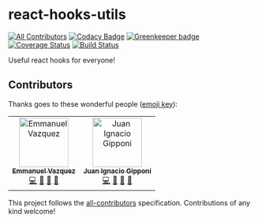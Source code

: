 # react-hooks-utils
[![All Contributors](https://img.shields.io/badge/all_contributors-2-orange.svg?style=flat-square)](#contributors)
[![Codacy Badge](https://api.codacy.com/project/badge/Grade/8e0dc4b3bef2404d84233022a8c39372)](https://www.codacy.com/app/swarm-oc/react-hooks-utils?utm_source=github.com&amp;utm_medium=referral&amp;utm_content=swarm-oc/react-hooks-utils&amp;utm_campaign=Badge_Grade) [![Greenkeeper badge](https://badges.greenkeeper.io/swarm-oc/react-hooks-utils.svg)](https://greenkeeper.io/)
[![Coverage Status](https://coveralls.io/repos/github/swarm-oc/react-hooks-utils/badge.svg?branch=master)](https://coveralls.io/github/swarm-oc/react-hooks-utils?branch=master)
[![Build Status](https://travis-ci.com/swarm-oc/react-hooks-utils.svg?branch=master)](https://travis-ci.com/swarm-oc/react-hooks-utils)

Useful react hooks for everyone!

## Contributors

Thanks goes to these wonderful people ([emoji key](https://allcontributors.org/docs/en/emoji-key)):

<!-- ALL-CONTRIBUTORS-LIST:START - Do not remove or modify this section -->
<!-- prettier-ignore -->
<table><tr><td align="center"><a href="https://github.com/MaanuVazquez"><img src="https://avatars2.githubusercontent.com/u/12692648?v=4" width="100px;" alt="Emmanuel Vazquez"/><br /><sub><b>Emmanuel Vazquez</b></sub></a><br /><a href="https://github.com/swarm-oc/react-hooks-utils/commits?author=MaanuVazquez" title="Code">💻</a> <a href="#maintenance-MaanuVazquez" title="Maintenance">🚧</a> <a href="#review-MaanuVazquez" title="Reviewed Pull Requests">👀</a> <a href="#ideas-MaanuVazquez" title="Ideas, Planning, & Feedback">🤔</a></td><td align="center"><a href="https://github.com/beogip"><img src="https://avatars2.githubusercontent.com/u/1965274?v=4" width="100px;" alt="Juan Ignacio Gipponi"/><br /><sub><b>Juan Ignacio Gipponi</b></sub></a><br /><a href="https://github.com/swarm-oc/react-hooks-utils/commits?author=beogip" title="Code">💻</a> <a href="#maintenance-beogip" title="Maintenance">🚧</a> <a href="#review-beogip" title="Reviewed Pull Requests">👀</a> <a href="#ideas-beogip" title="Ideas, Planning, & Feedback">🤔</a></td></tr></table>

<!-- ALL-CONTRIBUTORS-LIST:END -->

This project follows the [all-contributors](https://github.com/all-contributors/all-contributors) specification. Contributions of any kind welcome!
